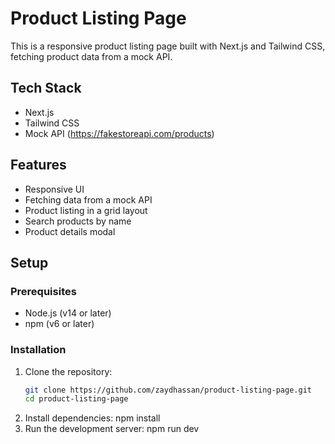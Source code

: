 # Product Listing Page

This is a responsive product listing page built with Next.js and Tailwind CSS, fetching product data from a mock API.

## Tech Stack
- Next.js
- Tailwind CSS
- Mock API (https://fakestoreapi.com/products)

## Features
- Responsive UI
- Fetching data from a mock API
- Product listing in a grid layout
- Search products by name
- Product details modal

## Setup

### Prerequisites
- Node.js (v14 or later)
- npm (v6 or later)

### Installation

1. Clone the repository:
   ```bash
   git clone https://github.com/zaydhassan/product-listing-page.git
   cd product-listing-page

2. Install dependencies:
    npm install
3. Run the development server:
   npm run dev
